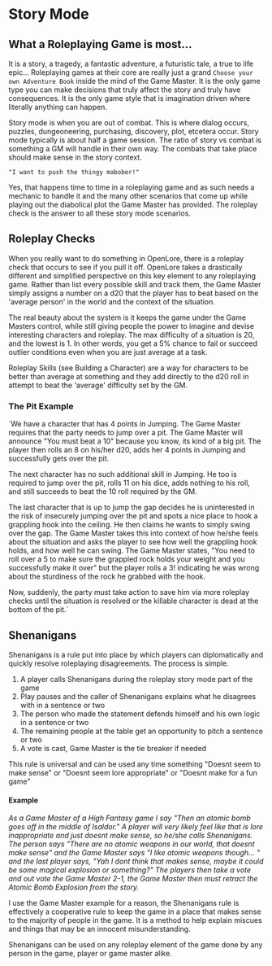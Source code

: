 # Story Mode

## What a Roleplaying Game is most...

It is a story, a tragedy, a fantastic adventure, a futuristic tale, a true to life epic... Roleplaying games at their core are really just a grand `Choose your own Adventure Book` inside the mind of the Game Master. It is the only game type you can make decisions that truly affect the story and truly have consequences. It is the only game style that is imagination driven where literally anything can happen.

Story mode is when you are out of combat. This is where dialog occurs, puzzles, dungeoneering, purchasing, discovery, plot, etcetera occur. Story mode typically is about half a game session. The ratio of story vs combat is something a GM will handle in their own way. The combats that take place should make sense in the story context.

`"I want to push the thingy mabober!"`

Yes, that happens time to time in a roleplaying game and as such needs a mechanic to handle it and the many other scenarios that come up while playing out the diabolical plot the Game Master has provided. The roleplay check is the answer to all these story mode scenarios.

## Roleplay Checks

When you really want to do something in OpenLore, there is a roleplay check that occurs to see if you pull it off. OpenLore takes a drastically different and simplified perspective on this key element to any roleplaying game. Rather than list every possible skill and track them, the Game Master simply assigns a number on a d20 that the player has to beat based on the 'average person' in the world and the context of the situation.

The real beauty about the system is it keeps the game under the Game Masters control, while still giving people the power to imagine and devise interesting characters and roleplay. The max difficulty of a situation is 20, and the lowest is 1. In other words, you get a 5% chance to fail or succeed outlier conditions even when you are just average at a task.

Roleplay Skills \(see Building a Character\) are a way for characters to be better than average at something and they add directly to the d20 roll in attempt to beat the 'average' difficulty set by the GM.

### The Pit Example 

`We have a character that has 4 points in Jumping. The Game Master requires that the party needs to jump over a pit. The Game Master will announce "You must beat a 10" because you know, its kind of a big pit. The player then rolls an 8 on his/her d20, adds her 4 points in Jumping and successfully gets over the pit.   
  
The next character has no such additional skill in Jumping. He too is required to jump over the pit, rolls 11 on his dice, adds nothing to his roll, and still succeeds to beat the 10 roll required by the GM.  
  
The last character that is up to jump the gap decides he is uninterested in the risk of insecurely jumping over the pit and spots a nice place to hook a grappling hook into the ceiling. He then claims he wants to simply swing over the gap. The Game Master takes this into context of how he/she feels about the situation and asks the player to see how well the grappling hook holds, and how well he can swing. The Game Master states, "You need to roll over a 5 to make sure the grappled rock holds your weight and you successfully make it over" but the player rolls a 3! indicating he was wrong about the sturdiness of the rock he grabbed with the hook.  
  
Now, suddenly, the party must take action to save him via more roleplay checks until the situation is resolved or the killable character is dead at the bottom of the pit.`

## Shenanigans

Shenanigans is a rule put into place by which players can diplomatically and quickly resolve roleplaying disagreements. The process is simple.

1. A player calls Shenanigans during the roleplay story mode part of the game
2. Play pauses and the caller of Shenanigans explains what he disagrees with in a sentence or two
3. The person who made the statement defends himself and his own logic in a sentence or two
4. The remaining people at the table get an opportunity to pitch a sentence or two
5. A vote is cast, Game Master is the tie breaker if needed

This rule is universal and can be used any time something "Doesnt seem to make sense" or "Doesnt seem lore appropriate" or "Doesnt make for a fun game" 

#### Example

_As a Game Master of a High Fantasy game I say "Then an atomic bomb goes off in the middle of Isaldor."_ _A player will very likely feel like that is lore inappropriate and just doesnt make sense, so he/she calls Shenanigans. The person says "There are no atomic weapons in our world, that doesnt make sense" and the Game Master says "I like atomic weapons though... " and the last player says, "Yah I dont think that makes sense, maybe it could be some magical explosion or something?" The players then take a vote and out vote the Game Master 2-1, the Game Master then must retract the Atomic Bomb Explosion from the story._

I use the Game Master example for a reason, the Shenanigans rule is effectively a cooperative rule to keep the game in a place that makes sense to the majority of people in the game. It is a method to help explain miscues and things that may be an innocent misunderstanding.

Shenanigans can be used on any roleplay element of the game done by any person in the game, player or  game master alike.






